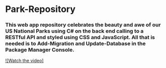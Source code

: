 # Park-Repository

<h3>This web app repository celebrates the beauty and awe of our US National Parks using C# on the back end calling to a RESTful API and styled using CSS and JavaScript. All that is needed is to Add-Migration and Update-Database in the Package Manager Console. </h3>


[![Watch the video]]([https://youtu.be/vt5fpE0bzSY](https://youtu.be/BjN5RTi95P4))
